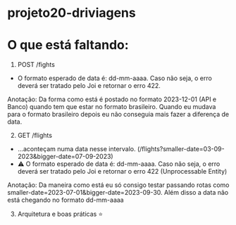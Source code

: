 # projeto20-driviagens

# O que está faltando:

1. POST /fights
*  O formato esperado de data é: dd-mm-aaaa. Caso não seja, o erro deverá ser tratado pelo Joi e retornar o erro 422.

Anotação: Da forma como está é postado no formato 2023-12-01 (API e Banco) quando tem que estar no formato brasileiro.
Quando eu mudava para o formato brasileiro depois eu não conseguia mais fazer a diferença de data.


2. GET /flights
* ...aconteçam numa data nesse intervalo. (/flights?smaller-date=03-09-2023&bigger-date=07-09-2023)
* ⚠️ O formato esperado de data é: dd-mm-aaaa. Caso não seja, o erro deverá ser tratado pelo Joi e retornar o erro 422 (Unprocessable Entity)

Anotação: Da maneira como está eu só consigo testar passando rotas como smaller-date=2023-07-01&bigger-date=2023-09-30.
Além disso a data não está chegando no formato dd-mm-aaaa

3. Arquitetura e boas práticas ⭐